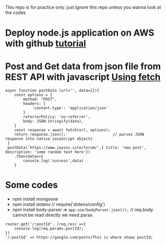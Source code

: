 This repo is for practice only. just ignore this repo unless you wanna look at the codes

# Deploy node.js application on AWS with github [tutorial](https://sumantmishra.medium.com/how-to-deploy-node-js-app-on-aws-with-github-db99758294f1)

# Post and Get data from json file from REST API with javascript [Using fetch](https://developer.mozilla.org/en-US/docs/Web/API/Fetch_API/Using_Fetch)
```
async function postData (url='', data={}){
    const options = {
        method: "POST",
        headers: {
            'content-type': 'application/json'
        }
        referrerPolicy: 'no-referrer',
        body: JSON.Stringify(data),
    }
    const response = await fetch(url, options);
    return response.json();                     // parses JSON response into native JavaScript objects
 }
 postData('https://www.jaysss.site/forum/',{ title: 'new post', description: 'some random text here'})
    .then(data=>{
        console.log('success',data)
    }
```

# Some codes

- npm install mongoose
- npm install dotenv       // require('dotenv/config')
- npm install body-parser => `app.use(bodyParser.json());` // req.body cannot be read directly we need parse.
```
router.get('/:postId', (req,res) =>{
    console.log(req.params.postId);
})
'/:postId' => https://google.com/posts/This is where shows postId;
```
